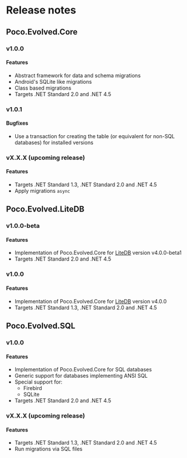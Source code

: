 # Release notes

## Poco.Evolved.Core

### v1.0.0
#### Features
* Abstract framework for data and schema migrations
* Android's SQLite like migrations
* Class based migrations
* Targets .NET Standard 2.0 and .NET 4.5
### v1.0.1
#### Bugfixes
* Use a transaction for creating the table (or equivalent for non-SQL databases) for installed versions

### vX.X.X (upcoming release)
#### Features
* Targets .NET Standard 1.3, .NET Standard 2.0 and .NET 4.5
* Apply migrations `async`

## Poco.Evolved.LiteDB

### v1.0.0-beta
#### Features
* Implementation of Poco.Evolved.Core for [LiteDB](http://www.litedb.org/) version v4.0.0-beta1
* Targets .NET Standard 2.0 and .NET 4.5

### v1.0.0
#### Features
* Implementation of Poco.Evolved.Core for [LiteDB](http://www.litedb.org/) version v4.0.0
* Targets .NET Standard 1.3, .NET Standard 2.0 and .NET 4.5

## Poco.Evolved.SQL

### v1.0.0
#### Features
* Implementation of Poco.Evolved.Core for SQL databases
* Generic support for databases implementing ANSI SQL
* Special support for:
  * Firebird
  * SQLite
* Targets .NET Standard 2.0 and .NET 4.5

### vX.X.X (upcoming release)
#### Features
* Targets .NET Standard 1.3, .NET Standard 2.0 and .NET 4.5
* Run migrations via SQL files
